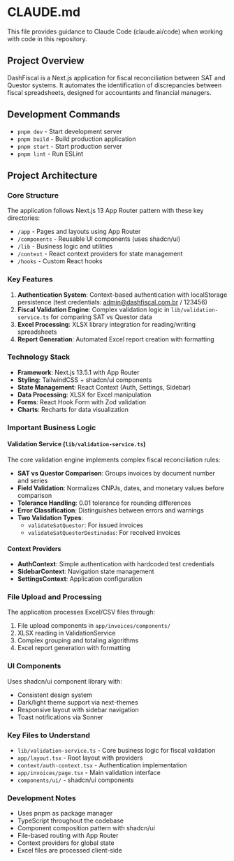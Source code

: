 # CLAUDE.md

This file provides guidance to Claude Code (claude.ai/code) when working with code in this repository.

## Project Overview

DashFiscal is a Next.js application for fiscal reconciliation between SAT and Questor systems. It automates the identification of discrepancies between fiscal spreadsheets, designed for accountants and financial managers.

## Development Commands

- `pnpm dev` - Start development server
- `pnpm build` - Build production application
- `pnpm start` - Start production server
- `pnpm lint` - Run ESLint

## Project Architecture

### Core Structure

The application follows Next.js 13 App Router pattern with these key directories:

- `/app` - Pages and layouts using App Router
- `/components` - Reusable UI components (uses shadcn/ui)
- `/lib` - Business logic and utilities
- `/context` - React context providers for state management
- `/hooks` - Custom React hooks

### Key Features

1. **Authentication System**: Context-based authentication with localStorage persistence (test credentials: admin@dashfiscal.com.br / 123456)
2. **Fiscal Validation Engine**: Complex validation logic in `lib/validation-service.ts` for comparing SAT vs Questor data
3. **Excel Processing**: XLSX library integration for reading/writing spreadsheets
4. **Report Generation**: Automated Excel report creation with formatting

### Technology Stack

- **Framework**: Next.js 13.5.1 with App Router
- **Styling**: TailwindCSS + shadcn/ui components
- **State Management**: React Context (Auth, Settings, Sidebar)
- **Data Processing**: XLSX for Excel manipulation
- **Forms**: React Hook Form with Zod validation
- **Charts**: Recharts for data visualization

### Important Business Logic

#### Validation Service (`lib/validation-service.ts`)

The core validation engine implements complex fiscal reconciliation rules:

- **SAT vs Questor Comparison**: Groups invoices by document number and series
- **Field Validation**: Normalizes CNPJs, dates, and monetary values before comparison
- **Tolerance Handling**: 0.01 tolerance for rounding differences
- **Error Classification**: Distinguishes between errors and warnings
- **Two Validation Types**:
  - `validateSatQuestor`: For issued invoices
  - `validateSatQuestorDestinadas`: For received invoices

#### Context Providers

- **AuthContext**: Simple authentication with hardcoded test credentials
- **SidebarContext**: Navigation state management
- **SettingsContext**: Application configuration

### File Upload and Processing

The application processes Excel/CSV files through:
1. File upload components in `app/invoices/components/`
2. XLSX reading in ValidationService
3. Complex grouping and totaling algorithms
4. Excel report generation with formatting

### UI Components

Uses shadcn/ui component library with:
- Consistent design system
- Dark/light theme support via next-themes
- Responsive layout with sidebar navigation
- Toast notifications via Sonner

### Key Files to Understand

- `lib/validation-service.ts` - Core business logic for fiscal validation
- `app/layout.tsx` - Root layout with providers
- `context/auth-context.tsx` - Authentication implementation
- `app/invoices/page.tsx` - Main validation interface
- `components/ui/` - shadcn/ui components

### Development Notes

- Uses pnpm as package manager
- TypeScript throughout the codebase
- Component composition pattern with shadcn/ui
- File-based routing with App Router
- Context providers for global state
- Excel files are processed client-side